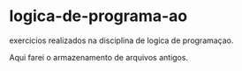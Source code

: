 # logica-de-programa-ao
exercicios realizados na disciplina de logica de programaçao.

Aqui farei o armazenamento de arquivos antigos.

